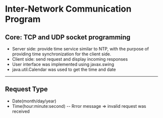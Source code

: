# Inter-Network Communication Program

## Core: TCP and UDP socket programming
- Server side: provide time service similar to NTP, with the purpose of providing time synchronization for the client side. 
- Client side: send request and display incoming responses
- User interface was implemented using javax.swing
- java.util.Calendar was used to get the time and date

----

## Request Type
- Date(month/day/year)
- Time(hour:minute:second) 
-- Rrror message => invalid request was received
